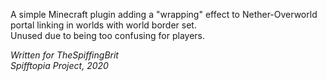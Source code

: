 A simple Minecraft plugin adding a "wrapping" effect to Nether-Overworld portal linking in worlds with world border set.  
Unused due to being too confusing for players.  

*Written for TheSpiffingBrit*  
*Spifftopia Project, 2020*
